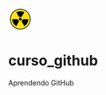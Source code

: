 ![logo][https://github.com/HenriqueCesarFonseca/curso_github/blob/main/DetectaRad.png]

# curso_github
Aprendendo GitHub


[https://github.com/HenriqueCesarFonseca/curso_github/blob/main/DetectaRad.png]: https://github.com/HenriqueCesarFonseca/curso_github/blob/main/DetectaRad.png